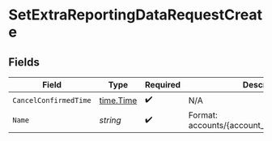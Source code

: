 # SetExtraReportingDataRequestCreate


## Fields

| Field                                                                           | Type                                                                            | Required                                                                        | Description                                                                     | Example                                                                         |
| ------------------------------------------------------------------------------- | ------------------------------------------------------------------------------- | ------------------------------------------------------------------------------- | ------------------------------------------------------------------------------- | ------------------------------------------------------------------------------- |
| `CancelConfirmedTime`                                                           | [time.Time](https://pkg.go.dev/time#Time)                                       | :heavy_check_mark:                                                              | N/A                                                                             | 2025-12-13 15:28:17.262732 +0000 UTC                                            |
| `Name`                                                                          | *string*                                                                        | :heavy_check_mark:                                                              | Format: accounts/{account_id}/orders/{order_id}                                 | accounts/01HBRQ5BW6ZAY4BNWP4GWRD80X/orders/ebb0c9b5-2c74-45c9-a4ab-40596b778706 |